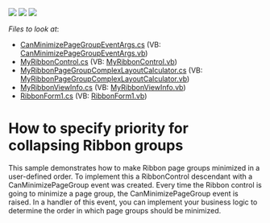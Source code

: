 <!-- default badges list -->
![](https://img.shields.io/endpoint?url=https://codecentral.devexpress.com/api/v1/VersionRange/128617732/10.1.6%2B)
[![](https://img.shields.io/badge/Open_in_DevExpress_Support_Center-FF7200?style=flat-square&logo=DevExpress&logoColor=white)](https://supportcenter.devexpress.com/ticket/details/E2468)
[![](https://img.shields.io/badge/📖_How_to_use_DevExpress_Examples-e9f6fc?style=flat-square)](https://docs.devexpress.com/GeneralInformation/403183)
<!-- default badges end -->
<!-- default file list -->
*Files to look at*:

* [CanMinimizePageGroupEventArgs.cs](./CS/WindowsApplication1/MyRibbonControl/CanMinimizePageGroupEventArgs.cs) (VB: [CanMinimizePageGroupEventArgs.vb](./VB/WindowsApplication1/MyRibbonControl/CanMinimizePageGroupEventArgs.vb))
* [MyRibbonControl.cs](./CS/WindowsApplication1/MyRibbonControl/MyRibbonControl.cs) (VB: [MyRibbonControl.vb](./VB/WindowsApplication1/MyRibbonControl/MyRibbonControl.vb))
* [MyRibbonPageGroupComplexLayoutCalculator.cs](./CS/WindowsApplication1/MyRibbonControl/MyRibbonPageGroupComplexLayoutCalculator.cs) (VB: [MyRibbonPageGroupComplexLayoutCalculator.vb](./VB/WindowsApplication1/MyRibbonControl/MyRibbonPageGroupComplexLayoutCalculator.vb))
* [MyRibbonViewInfo.cs](./CS/WindowsApplication1/MyRibbonControl/MyRibbonViewInfo.cs) (VB: [MyRibbonViewInfo.vb](./VB/WindowsApplication1/MyRibbonControl/MyRibbonViewInfo.vb))
* [RibbonForm1.cs](./CS/WindowsApplication1/RibbonForm1.cs) (VB: [RibbonForm1.vb](./VB/WindowsApplication1/RibbonForm1.vb))
<!-- default file list end -->
# How to specify priority for collapsing Ribbon groups


<p>This sample demonstrates how to make Ribbon page groups minimized in a user-defined order. To implement this a RibbonControl descendant with a CanMinimizePageGroup event was created. Every time the Ribbon control is going to minimize a page group, the CanMinimizePageGroup event is raised. In a handler of this event, you can implement your business logic to determine the order in which page groups should be minimized.</p>

<br/>


